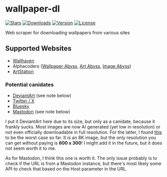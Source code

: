 # wallpaper-dl
[![Stars](https://img.shields.io/github/stars/Stridsvagn69420/wallpaper-dl.svg)][github]
[![Downloads](https://img.shields.io/crates/d/wallpaper-dl.svg)][crate]
[![Version](https://img.shields.io/crates/v/wallpaper-dl.svg)][crate]
[![License](https://img.shields.io/crates/l/wallpaper-dl.svg)][crate]

[crate]: https://crates.io/crates/wallpaper-dl
[github]: https://github.com/Stridsvagn69420/wallpaper-dl

Web scraper for downloading wallpapers from various sites

## Supported Websites
- [Wallhaven](https://wallhaven.cc/)
- Alphacoders ([Wallpaper Abyss](https://wall.alphacoders.com/), [Art Abyss](https://art.alphacoders.com/), [Image Abyss](https://pics.alphacoders.com/))
- [ArtStation](https://www.artstation.com/)

### Potential canidates
- [DeviantArt](https://www.deviantart.com/) (see note below)
- [Twitter / X](https://twitter.com)
- [Bluesky](https://bsky.app/)
- [Mastodon](https://mastodon.social/) (see note below)

I put it DeviantArt here due to its size, but only as a canidate, because it frankly sucks. Most images are now AI generated (yet low in resolution) or not even officially downloadable in full resolution. For the latter, I found [this](https://www.deviantart.com/ellysiumn/art/City-of-fog-853408315) to be the worst case so far. It *is* an 8K image, but the only resolution you can get without paying is __600 x 300__! I might add it in the future, but it does not seem worth it to me.

As for Mastodon, I think this one is worth it. The only issue probably is to check if the URL is from a Mastodon instance, but there's most likely some API to check that based on the Host parameter in the URL.